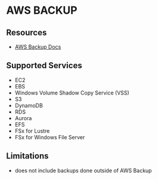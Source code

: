 # AWS BACKUP

## Resources

- [AWS Backup Docs](https://docs.aws.amazon.com/aws-backup/latest/devguide/whatisbackup.html)

## Supported Services

- EC2
- EBS
- Windows Volume Shadow Copy Service (VSS)
- S3
- DynamoDB
- RDS
- Aurora
- EFS
- FSx for Lustre
- FSx for Windows File Server

## Limitations

- does not include backups done outside of AWS Backup
